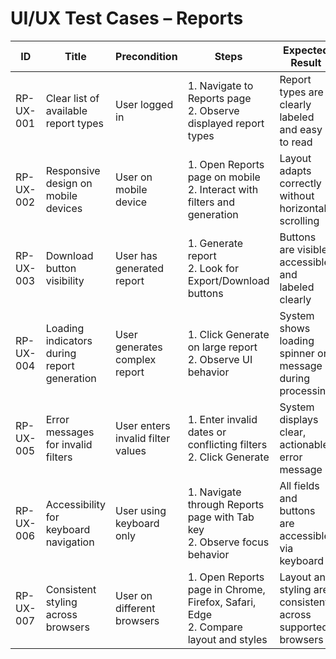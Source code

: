 # UI/UX Test Cases – Reports

| ID          | Title                                       | Precondition                        | Steps                                                         | Expected Result                           | Actual Result | Status |
|-------------|---------------------------------------------|-------------------------------------|---------------------------------------------------------------|-------------------------------------------|---------------|--------|
| RP-UX-001   | Clear list of available report types        | User logged in                      | 1. Navigate to Reports page <br> 2. Observe displayed report types | Report types are clearly labeled and easy to read |               |        |
| RP-UX-002   | Responsive design on mobile devices         | User on mobile device               | 1. Open Reports page on mobile <br> 2. Interact with filters and generation | Layout adapts correctly without horizontal scrolling |               |        |
| RP-UX-003   | Download button visibility                  | User has generated report           | 1. Generate report <br> 2. Look for Export/Download buttons | Buttons are visible, accessible, and labeled clearly |               |        |
| RP-UX-004   | Loading indicators during report generation | User generates complex report       | 1. Click Generate on large report <br> 2. Observe UI behavior | System shows loading spinner or message during processing |               |        |
| RP-UX-005   | Error messages for invalid filters          | User enters invalid filter values   | 1. Enter invalid dates or conflicting filters <br> 2. Click Generate | System displays clear, actionable error message |               |        |
| RP-UX-006   | Accessibility for keyboard navigation       | User using keyboard only            | 1. Navigate through Reports page with Tab key <br> 2. Observe focus behavior | All fields and buttons are accessible via keyboard |               |        |
| RP-UX-007   | Consistent styling across browsers          | User on different browsers          | 1. Open Reports page in Chrome, Firefox, Safari, Edge <br> 2. Compare layout and styles | Layout and styling are consistent across supported browsers |               |        |
